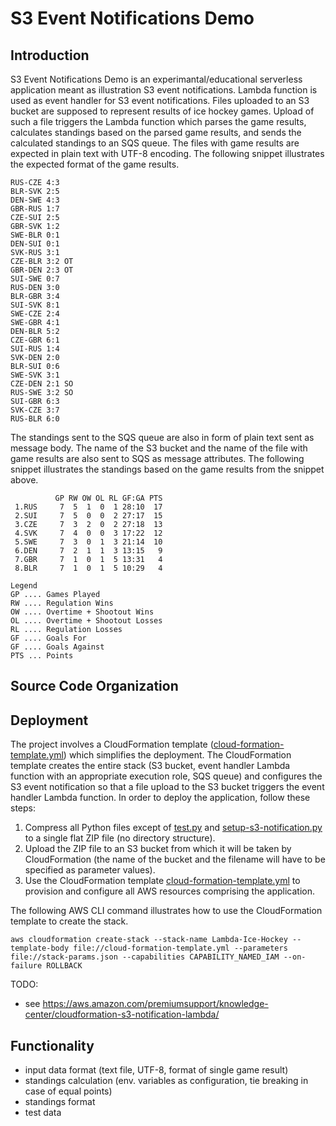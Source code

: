 # S3 Event Notifications Demo

## Introduction
S3 Event Notifications Demo is an experimantal/educational serverless application meant as illustration S3 event notifications. Lambda function is used as event handler for S3 event notifications. Files uploaded to an S3 bucket are supposed to represent results of ice hockey games. Upload of such a file triggers the Lambda function which parses the game results, calculates standings based on the parsed game results, and sends the calculated standings to an SQS queue. The files with game results are expected in plain text with UTF-8 encoding. The following snippet illustrates the expected format of the game results.

```
RUS-CZE 4:3
BLR-SVK 2:5
DEN-SWE 4:3
GBR-RUS 1:7
CZE-SUI 2:5
GBR-SVK 1:2
SWE-BLR 0:1
DEN-SUI 0:1
SVK-RUS 3:1
CZE-BLR 3:2 OT
GBR-DEN 2:3 OT
SUI-SWE 0:7
RUS-DEN 3:0
BLR-GBR 3:4
SUI-SVK 8:1
SWE-CZE 2:4
SWE-GBR 4:1
DEN-BLR 5:2
CZE-GBR 6:1
SUI-RUS 1:4
SVK-DEN 2:0
BLR-SUI 0:6
SWE-SVK 3:1
CZE-DEN 2:1 SO
RUS-SWE 3:2 SO
SUI-GBR 6:3
SVK-CZE 3:7
RUS-BLR 6:0
```

The standings sent to the SQS queue are also in form of plain text sent as message body. The name of the S3 bucket and the name of the file with game results are also sent to SQS as message attributes. The following snippet illustrates the standings based on the game results from the snippet above.

```
          GP RW OW OL RL GF:GA PTS
 1.RUS     7  5  1  0  1 28:10  17
 2.SUI     7  5  0  0  2 27:17  15
 3.CZE     7  3  2  0  2 27:18  13
 4.SVK     7  4  0  0  3 17:22  12
 5.SWE     7  3  0  1  3 21:14  10
 6.DEN     7  2  1  1  3 13:15   9
 7.GBR     7  1  0  1  5 13:31   4
 8.BLR     7  1  0  1  5 10:29   4

Legend
GP .... Games Played
RW .... Regulation Wins
OW .... Overtime + Shootout Wins
OL .... Overtime + Shootout Losses
RL .... Regulation Losses
GF .... Goals For
GF .... Goals Against
PTS ... Points
```

## Source Code Organization


## Deployment
The project involves a CloudFormation template ([cloud-formation-template.yml](./cloud-formation-template.yml)) which simplifies the deployment. The CloudFormation template creates the entire stack (S3 bucket, event handler Lambda function with an appropriate execution role, SQS queue) and configures the S3 event notification so that a file upload to the S3 bucket triggers the event handler Lambda function. In order to deploy the application, follow these steps:
1. Compress all Python files except of [test.py](./test.py) and [setup-s3-notification.py](./setup-s3-notification.py) to a single flat ZIP file (no directory structure).
2. Upload the ZIP file to an S3 bucket from which it will be taken by CloudFormation (the name of the bucket and the filename will have to be specified as parameter values).
3. Use the CloudFormation template [cloud-formation-template.yml](./cloud-formation-template.yml) to provision and configure all AWS resources comprising the application.

The following AWS CLI command illustrates how to use the CloudFormation template to create the stack.

```
aws cloudformation create-stack --stack-name Lambda-Ice-Hockey --template-body file://cloud-formation-template.yml --parameters file://stack-params.json --capabilities CAPABILITY_NAMED_IAM --on-failure ROLLBACK
```

TODO:
- see https://aws.amazon.com/premiumsupport/knowledge-center/cloudformation-s3-notification-lambda/

## Functionality
- input data format (text file, UTF-8, format of single game result)
- standings calculation (env. variables as configuration, tie breaking in case of equal points)
- standings format
- test data
